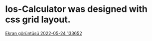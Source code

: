 # Ios-Calculator was designed with css grid layout.
[Ekran görüntüsü 2022-05-24 133652](https://user-images.githubusercontent.com/99739515/170013427-5fe84148-559d-4524-ad61-522cfca23e9a.png)


